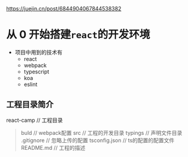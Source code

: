 https://juejin.cn/post/6844904067844538382

# 从 0 开始搭建`react`的开发环境

- 项目中用到的技术有
  - react
  - webpack
  - typescript
  - koa
  - eslint

## 工程目录简介

react-camp         // 工程目录
> buld             // webpack配置
> src              // 工程的开发目录
> typings          // 声明文件目录
.gitignore         // 忽略上传的配置
tsconfig.json      // ts的配置的配置文件
README.md          // 工程的描述
